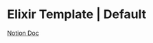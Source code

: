 # Elixir Template | Default
 
[Notion Doc](https://www.notion.so/flipdish/Elixir-Templates-Hosting-59d2c0ba7dfe4181a642e8117e4c0752)
